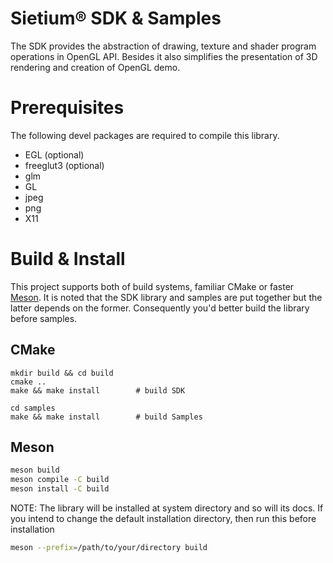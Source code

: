 Sietium® SDK & Samples
======================

The SDK provides the abstraction of drawing, texture and shader program operations in OpenGL API. Besides it also simplifies the presentation of 3D rendering and creation of OpenGL demo.

# Prerequisites
The following devel packages are required to compile this library.
- EGL (optional)
- freeglut3 (optional)
- glm
- GL
- jpeg
- png
- X11

# Build & Install
This project supports both of build systems, familiar CMake or faster [Meson](https://mesonbuild.com/). It is noted that the SDK library and samples are put together but the latter depends on the former. Consequently you'd better build the library before samples.

## CMake
```
mkdir build && cd build
cmake ..
make && make install        # build SDK

cd samples
make && make install        # build Samples
```

## Meson
```bash
meson build
meson compile -C build
meson install -C build
```

NOTE: The library will be installed at system directory and so will its docs. If you intend to change the
default installation directory, then run this before installation

```bash
meson --prefix=/path/to/your/directory build
```
